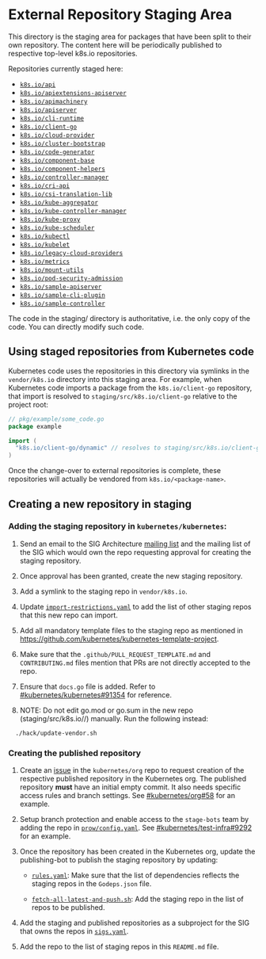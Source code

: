 # External Repository Staging Area

This directory is the staging area for packages that have been split to their
own repository. The content here will be periodically published to respective
top-level k8s.io repositories.

Repositories currently staged here:

- [`k8s.io/api`](https://github.com/kubernetes/api)
- [`k8s.io/apiextensions-apiserver`](https://github.com/kubernetes/apiextensions-apiserver)
- [`k8s.io/apimachinery`](https://github.com/kubernetes/apimachinery)
- [`k8s.io/apiserver`](https://github.com/kubernetes/apiserver)
- [`k8s.io/cli-runtime`](https://github.com/kubernetes/cli-runtime)
- [`k8s.io/client-go`](https://github.com/kubernetes/client-go)
- [`k8s.io/cloud-provider`](https://github.com/kubernetes/cloud-provider)
- [`k8s.io/cluster-bootstrap`](https://github.com/kubernetes/cluster-bootstrap)
- [`k8s.io/code-generator`](https://github.com/kubernetes/code-generator)
- [`k8s.io/component-base`](https://github.com/kubernetes/component-base)
- [`k8s.io/component-helpers`](https://github.com/kubernetes/component-helpers)
- [`k8s.io/controller-manager`](https://github.com/kubernetes/controller-manager)
- [`k8s.io/cri-api`](https://github.com/kubernetes/cri-api)
- [`k8s.io/csi-translation-lib`](https://github.com/kubernetes/csi-translation-lib)
- [`k8s.io/kube-aggregator`](https://github.com/kubernetes/kube-aggregator)
- [`k8s.io/kube-controller-manager`](https://github.com/kubernetes/kube-controller-manager)
- [`k8s.io/kube-proxy`](https://github.com/kubernetes/kube-proxy)
- [`k8s.io/kube-scheduler`](https://github.com/kubernetes/kube-scheduler)
- [`k8s.io/kubectl`](https://github.com/kubernetes/kubectl)
- [`k8s.io/kubelet`](https://github.com/kubernetes/kubelet)
- [`k8s.io/legacy-cloud-providers`](https://github.com/kubernetes/legacy-cloud-providers)
- [`k8s.io/metrics`](https://github.com/kubernetes/metrics)
- [`k8s.io/mount-utils`](https://github.com/kubernetes/mount-utils)
- [`k8s.io/pod-security-admission`](https://github.com/kubernetes/pod-security-admission)
- [`k8s.io/sample-apiserver`](https://github.com/kubernetes/sample-apiserver)
- [`k8s.io/sample-cli-plugin`](https://github.com/kubernetes/sample-cli-plugin)
- [`k8s.io/sample-controller`](https://github.com/kubernetes/sample-controller)

The code in the staging/ directory is authoritative, i.e. the only copy of the
code. You can directly modify such code.

## Using staged repositories from Kubernetes code

Kubernetes code uses the repositories in this directory via symlinks in the
`vendor/k8s.io` directory into this staging area.  For example, when
Kubernetes code imports a package from the `k8s.io/client-go` repository, that
import is resolved to `staging/src/k8s.io/client-go` relative to the project
root:

```go
// pkg/example/some_code.go
package example

import (
  "k8s.io/client-go/dynamic" // resolves to staging/src/k8s.io/client-go/dynamic
)
```

Once the change-over to external repositories is complete, these repositories
will actually be vendored from `k8s.io/<package-name>`.

## Creating a new repository in staging

### Adding the staging repository in `kubernetes/kubernetes`:

1. Send an email to the SIG Architecture
[mailing list](https://groups.google.com/forum/#!forum/kubernetes-sig-architecture)
and the mailing list of the SIG which would own the repo requesting approval
for creating the staging repository.

2. Once approval has been granted, create the new staging repository.

3. Add a symlink to the staging repo in `vendor/k8s.io`.

4. Update [`import-restrictions.yaml`](/staging/publishing/import-restrictions.yaml)
to add the list of other staging repos that this new repo can import.

5. Add all mandatory template files to the staging repo as mentioned in
https://github.com/kubernetes/kubernetes-template-project.

6. Make sure that the `.github/PULL_REQUEST_TEMPLATE.md` and
`CONTRIBUTING.md` files mention that PRs are not directly accepted to the repo.

7. Ensure that `docs.go` file is added. Refer to [#kubernetes/kubernetes#91354](https://github.com/kubernetes/kubernetes/blob/release-1.24/staging/src/k8s.io/client-go/doc.go) for reference.

8. NOTE: Do not edit go.mod or go.sum in the new repo (staging/src/k8s.io/<newrepo>/) manually. Run the following instead:

```
  ./hack/update-vendor.sh
```
### Creating the published repository

1. Create an [issue](https://github.com/kubernetes/org/issues/new?template=repo-create.md)
in the `kubernetes/org` repo to request creation of the respective published
repository in the Kubernetes org. The published repository **must** have an
initial empty commit. It also needs specific access rules and branch settings.
See [#kubernetes/org#58](https://github.com/kubernetes/org/issues/58)
for an example.

2. Setup branch protection and enable access to the `stage-bots` team
by adding the repo in
[`prow/config.yaml`](https://github.com/kubernetes/test-infra/blob/master/config/prow/config.yaml).
See [#kubernetes/test-infra#9292](https://github.com/kubernetes/test-infra/pull/9292)
for an example.

3. Once the repository has been created in the Kubernetes org,
update the publishing-bot to publish the staging repository by updating:

    - [`rules.yaml`](/staging/publishing/rules.yaml):
    Make sure that the list of dependencies reflects the staging repos in the `Godeps.json` file.

    - [`fetch-all-latest-and-push.sh`](https://github.com/kubernetes/publishing-bot/blob/master/hack/fetch-all-latest-and-push.sh):
    Add the staging repo in the list of repos to be published.

4. Add the staging and published repositories as a subproject for the
SIG that owns the repos in
[`sigs.yaml`](https://github.com/kubernetes/community/blob/master/sigs.yaml).

5. Add the repo to the list of staging repos in this `README.md` file.
